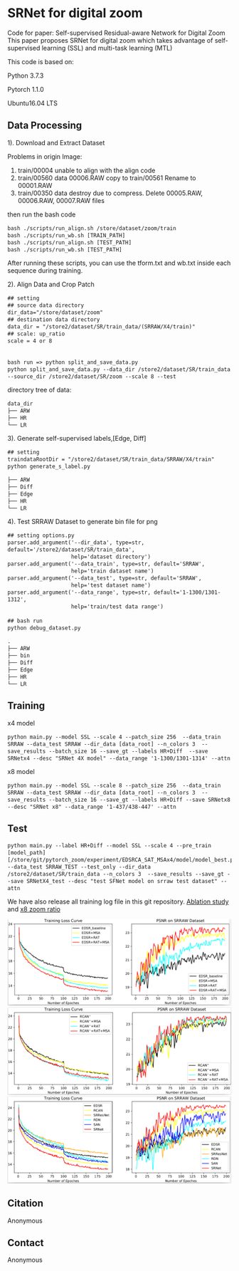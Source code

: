 # SRNet for digital zoom

Code for paper: Self-supervised Residual-aware Network for Digital Zoom
This paper proposes SRNet for digital zoom which takes advantage of self-supervised learning (SSL) and multi-task learning (MTL)

This code is based on:

Python 3.7.3

Pytorch 1.1.0

Ubuntu16.04 LTS

## Data Processing

1). Download and Extract Dataset

Problems in origin Image:
1. train/00004 unable to align with the align code
2. train/00560 data 00006.RAW copy to  train/00561 Rename to 00001.RAW
3. train/00350 data destroy due to compress. Delete 00005.RAW, 00006.RAW, 00007.RAW files

then run the bash code
```
bash ./scripts/run_align.sh /store/dataset/zoom/train
bash ./scripts/run_wb.sh [TRAIN_PATH]
bash ./scripts/run_align.sh [TEST_PATH]
bash ./scripts/run_wb.sh [TEST_PATH]
```
After running these scripts, you can use the tform.txt and wb.txt inside each sequence during training.


2). Align Data and Crop Patch
```
## setting
## source data directory
dir_data="/store/dataset/zoom"
## destination data directory
data_dir = "/store2/dataset/SR/train_data/(SRRAW/X4/train)"
## scale: up_ratio
scale = 4 or 8


bash run => python split_and_save_data.py
python split_and_save_data.py --data_dir /store2/dataset/SR/train_data --source_dir /store2/dataset/SR/zoom --scale 8 --test
```



directory tree of data:
```
data_dir
├── ARW
├── HR
└── LR
```

3). Generate self-supervised labels,[Edge, Diff]
```
## setting
traindataRootDir = "/store2/dataset/SR/train_data/SRRAW/X4/train"
python generate_s_label.py
```
```
├── ARW
├── Diff
├── Edge
├── HR
└── LR
```
4). Test SRRAW Dataset to generate bin file for png
```
## setting options.py
parser.add_argument('--dir_data', type=str, default='/store2/dataset/SR/train_data',
                    help='dataset directory')
parser.add_argument('--data_train', type=str, default='SRRAW',
                    help='train dataset name')
parser.add_argument('--data_test', type=str, default='SRRAW',
                    help='test dataset name')
parser.add_argument('--data_range', type=str, default='1-1300/1301-1312',
                    help='train/test data range')

## bash run
python debug_dataset.py
```
```
.
├── ARW
├── bin
├── Diff
├── Edge
├── HR
└── LR
```
<!--
## Motivation

 ![Motivation of SRNet](./img/motivation.png)

Above figure shows  challenge of digital zoom task and its missing information. A high-resolution image xi in Figure(a), its corresponding low-resolution one, which has been resized by bicubic interpolation in Figure(b) and residual image in Figure(c). We calculate the proportion of residual image in high resolution image pixel by pixel and plot the histogram for the number of pixels according to different proportions in Figure(d). Most of the pixels have a high missing information in zoom task. Heatmap of residual image is also shown in Figure(e) and the missing information is mainly concentrated on edges and textures.
## Network Architecture

![Architecture of SRNet](./img/structure.png)

## Attention Mechanism
![Architecture of MPR-SA](./img/MPR-SA.png)

## Compared with SR
![Architecture of MPR-SA](./img/sr.png) -->

## Training
x4 model
```
python main.py --model SSL --scale 4 --patch_size 256  --data_train SRRAW --data_test SRRAW --dir_data [data_root] --n_colors 3  --save_results --batch_size 16 --save_gt --labels HR+Diff  --save SRNetx4 --desc "SRNet 4X model" --data_range '1-1300/1301-1314' --attn
```

x8 model
```
python main.py --model SSL --scale 8 --patch_size 256  --data_train SRRAW --data_test SRRAW --dir_data [data_root] --n_colors 3  --save_results --batch_size 16 --save_gt --labels HR+Diff --save SRNetx8 --desc "SRNet x8" --data_range '1-437/438-447' --attn
```

## Test
```
python main.py --label HR+Diff --model SSL --scale 4 --pre_train [model_path][/store/git/pytorch_zoom/experiment/EDSRCA_SAT_MSAx4/model/model_best.pt] --data_test SRRAW_TEST --test_only --dir_data /store2/dataset/SR/train_data --n_colors 3  --save_results --save_gt --save SRNetX4_test --desc "test SFNet model on srraw test dataset" --attn
```

We have also release all training log file in this git repository. [Ablation study](./experiment_ablation) and [x8 zoom ratio](./experiment)

![Train curve for EDSR baseline](./img/train_curve1.png)
![Train curve for RCAN baseline](./img/train_curve2.png)
![Train curve for SOTA models](./img/train_curve3.png)

## Citation
Anonymous
## Contact
Anonymous
